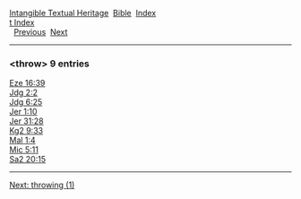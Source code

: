 [Intangible Textual Heritage](../../index)  [Bible](../index) 
[Index](index)   
[t Index](_t_)  
  [Previous](c11557)  [Next](c11559) 

------------------------------------------------------------------------

### &lt;throw&gt; 9 entries

[Eze 16:39](../kjv/eze016.htm#039)  
[Jdg 2:2](../kjv/jdg002.htm#002)  
[Jdg 6:25](../kjv/jdg006.htm#025)  
[Jer 1:10](../kjv/jer001.htm#010)  
[Jer 31:28](../kjv/jer031.htm#028)  
[Kg2 9:33](../kjv/kg2009.htm#033)  
[Mal 1:4](../kjv/mal001.htm#004)  
[Mic 5:11](../kjv/mic005.htm#011)  
[Sa2 20:15](../kjv/sa2020.htm#015)  

------------------------------------------------------------------------

[Next: throwing (1)](c11559)
